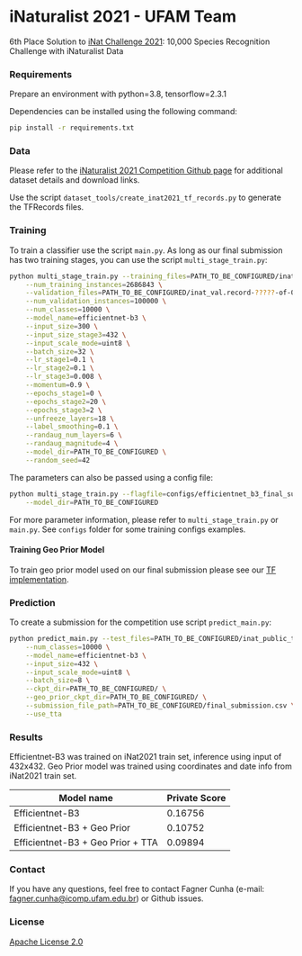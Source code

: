 # iNaturalist 2021 - UFAM Team

6th Place Solution to [iNat Challenge 2021](https://www.kaggle.com/c/inaturalist-2021/): 10,000 Species Recognition Challenge with iNaturalist Data

### Requirements

Prepare an environment with python=3.8, tensorflow=2.3.1

Dependencies can be installed using the following command:
```bash
pip install -r requirements.txt
```

### Data

Please refer to the [iNaturalist 2021 Competition Github page](https://github.com/visipedia/inat_comp/tree/master/2021) for additional dataset details and download links.

Use the script `dataset_tools/create_inat2021_tf_records.py` to generate the TFRecords files.

### Training

To train a classifier use the script `main.py`. As long as our final submission has two training stages, you can use the script `multi_stage_train.py`:
```bash
python multi_stage_train.py --training_files=PATH_TO_BE_CONFIGURED/inat_train.record-?????-of-02240 \
    --num_training_instances=2686843 \
    --validation_files=PATH_TO_BE_CONFIGURED/inat_val.record-?????-of-00084 \
    --num_validation_instances=100000 \
    --num_classes=10000 \
    --model_name=efficientnet-b3 \
    --input_size=300 \
    --input_size_stage3=432 \
    --input_scale_mode=uint8 \
    --batch_size=32 \
    --lr_stage1=0.1 \
    --lr_stage2=0.1 \
    --lr_stage3=0.008 \
    --momentum=0.9 \
    --epochs_stage1=0 \
    --epochs_stage2=20 \
    --epochs_stage3=2 \
    --unfreeze_layers=18 \
    --label_smoothing=0.1 \
    --randaug_num_layers=6 \
    --randaug_magnitude=4 \
    --model_dir=PATH_TO_BE_CONFIGURED \
    --random_seed=42
```

The parameters can also be passed using a config file:
```bash
python multi_stage_train.py --flagfile=configs/efficientnet_b3_final_submission_training.config \
    --model_dir=PATH_TO_BE_CONFIGURED
```

For more parameter information, please refer to `multi_stage_train.py` or `main.py`. See `configs` folder for some training configs examples.

#### Training Geo Prior Model

To train geo prior model used on our final submission please see our [TF implementation](https://github.com/alcunha/geo_prior_tf/).

### Prediction

To create a submission for the competition use script `predict_main.py`:
```bash
python predict_main.py --test_files=PATH_TO_BE_CONFIGURED/inat_public_test.record-?????-of-00417 \
    --num_classes=10000 \
    --model_name=efficientnet-b3 \
    --input_size=432 \
    --input_scale_mode=uint8 \
    --batch_size=8 \
    --ckpt_dir=PATH_TO_BE_CONFIGURED/ \
    --geo_prior_ckpt_dir=PATH_TO_BE_CONFIGURED/ \
    --submission_file_path=PATH_TO_BE_CONFIGURED/final_submission.csv \
    --use_tta
```

### Results

Efficientnet-B3 was trained on iNat2021 train set, inference using input of 432x432.
Geo Prior model was trained using coordinates and date info from iNat2021 train set.

| Model name                        | Private Score |
|-----------------------------------|---------------|
| Efficientnet-B3                   | 0.16756       |
| Efficientnet-B3 + Geo Prior       | 0.10752       |
| Efficientnet-B3 + Geo Prior + TTA | 0.09894       |

### Contact

If you have any questions, feel free to contact Fagner Cunha (e-mail: fagner.cunha@icomp.ufam.edu.br) or Github issues. 

### License

[Apache License 2.0](LICENSE)